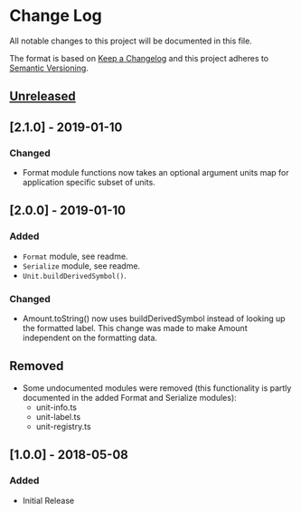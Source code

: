 # Change Log

All notable changes to this project will be documented in this file.

The format is based on [Keep a Changelog](http://keepachangelog.com/)
and this project adheres to [Semantic Versioning](http://semver.org/).

## [Unreleased]

## [2.1.0] - 2019-01-10

### Changed

- Format module functions now takes an optional argument units map for application specific subset of units.

## [2.0.0] - 2019-01-10

### Added

- `Format` module, see readme.
- `Serialize` module, see readme.
- `Unit.buildDerivedSymbol()`.

### Changed

- Amount.toString() now uses buildDerivedSymbol instead of looking up the formatted label. This change was made to make Amount independent on the formatting data.

## Removed

- Some undocumented modules were removed (this functionality is partly documented in the added Format and Serialize modules):
  - unit-info.ts
  - unit-label.ts
  - unit-registry.ts

## [1.0.0] - 2018-05-08

### Added

- Initial Release

[unreleased]: https://github.com/jonaskello/tslint-immutable/compare/v1.0.0...master
[v1.0.0]: https://github.com/jonaskello/tslint-immutable/compare/v0.0.0...v1.0.0
